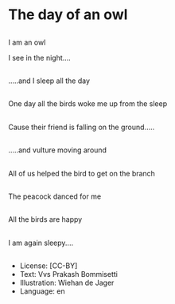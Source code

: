 # The day of an owl

##
I am an owl

I see in the night....

##
.....and I sleep all the day

##
One day all the birds woke me up from the sleep

##
Cause their friend is falling on the ground.....

##
.....and vulture moving around

##
All of us helped the bird to get on the branch

##
The peacock danced for me

##
All the birds are happy

##
I am again sleepy....

##
* License: [CC-BY]
* Text: Vvs Prakash Bommisetti
* Illustration: Wiehan de Jager
* Language: en
